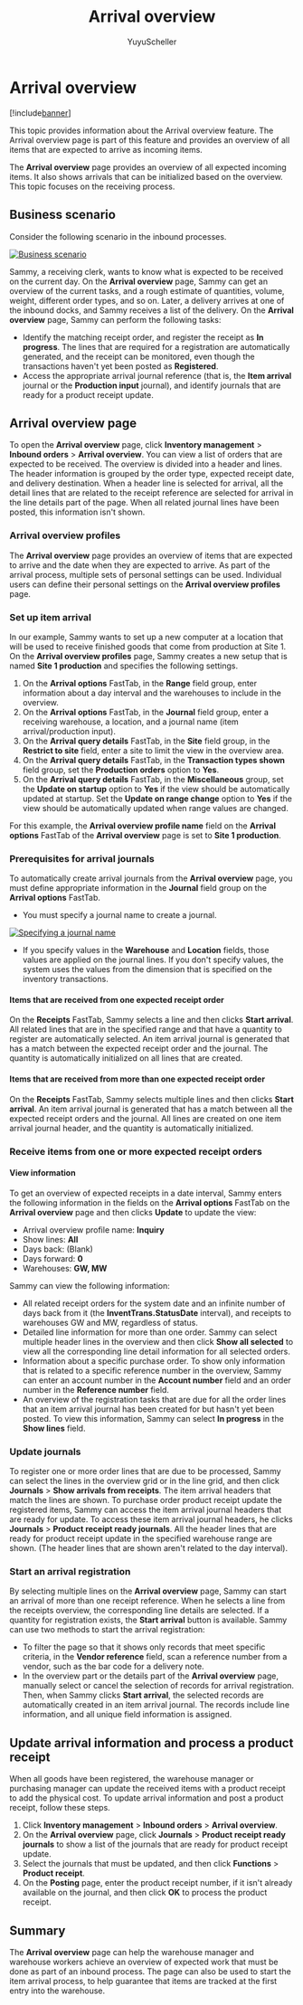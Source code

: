 ﻿---
# required metadata

title: Arrival overview
description: This topic provides information about the Arrival overview feature. The Arrival overview page is part of this feature and provides an overview of all items that are expected to arrive as incoming items.
author: YuyuScheller
manager: AnnBe
ms.date: 04/20/2017
ms.topic: article
ms.prod: 
ms.service: Dynamics365Operations
ms.technology: 

# optional metadata

ms.search.form: WMSArrivalOverview, WMSArrivalOverviewProfile, WMSJournalTable
# ROBOTS: 
audience: Application User
# ms.devlang: 
ms.reviewer: annbe
ms.search.scope: AX 7.0.0, Operations, Core
# ms.tgt_pltfrm: 
ms.custom: 274363
ms.assetid: 375807b2-a426-4f1b-bc1f-2fe00fd48413
ms.search.region: global
ms.search.industry: Distribution
ms.author: perlynne
ms.dyn365.ops.intro: AX 7.0.0
ms.search.validFrom: 2016-02-28

---

# Arrival overview

[!include[banner](../includes/banner.md)]


This topic provides information about the Arrival overview feature. The Arrival overview page is part of this feature and provides an overview of all items that are expected to arrive as incoming items.

The **Arrival overview** page provides an overview of all expected incoming items. It also shows arrivals that can be initialized based on the overview. This topic focuses on the receiving process.

## Business scenario
Consider the following scenario in the inbound processes. 

[![Business scenario](./media/arrival-overview-scenario.png)](./media/arrival-overview-scenario.png) 

Sammy, a receiving clerk, wants to know what is expected to be received on the current day. On the **Arrival overview** page, Sammy can get an overview of the current tasks, and a rough estimate of quantities, volume, weight, different order types, and so on. Later, a delivery arrives at one of the inbound docks, and Sammy receives a list of the delivery. On the **Arrival overview** page, Sammy can perform the following tasks:

-   Identify the matching receipt order, and register the receipt as **In progress**. The lines that are required for a registration are automatically generated, and the receipt can be monitored, even though the transactions haven't yet been posted as **Registered**.
-   Access the appropriate arrival journal reference (that is, the **Item arrival** journal or the **Production input** journal), and identify journals that are ready for a product receipt update.

## Arrival overview page
To open the **Arrival overview** page, click **Inventory management** &gt; **Inbound orders** &gt; **Arrival overview**. You can view a list of orders that are expected to be received. The overview is divided into a header and lines. The header information is grouped by the order type, expected receipt date, and delivery destination. When a header line is selected for arrival, all the detail lines that are related to the receipt reference are selected for arrival in the line details part of the page. When all related journal lines have been posted, this information isn't shown.

### Arrival overview profiles

The **Arrival overview** page provides an overview of items that are expected to arrive and the date when they are expected to arrive. As part of the arrival process, multiple sets of personal settings can be used. Individual users can define their personal settings on the **Arrival overview profiles** page.

### Set up item arrival

In our example, Sammy wants to set up a new computer at a location that will be used to receive finished goods that come from production at Site 1. On the **Arrival overview profiles** page, Sammy creates a new setup that is named **Site 1 production** and specifies the following settings.

1.  On the **Arrival options** FastTab, in the **Range** field group, enter information about a day interval and the warehouses to include in the overview.
2.  On the **Arrival options** FastTab, in the **Journal** field group, enter a receiving warehouse, a location, and a journal name (item arrival/production input).
3.  On the **Arrival query details** FastTab, in the **Site** field group, in the **Restrict to site** field, enter a site to limit the view in the overview area.
4.  On the **Arrival query details** FastTab, in the **Transaction types shown** field group, set the **Production orders** option to **Yes**.
5.  On the **Arrival query details** FastTab, in the **Miscellaneous** group, set the **Update on startup** option to **Yes** if the view should be automatically updated at startup. Set the **Update on range change** option to **Yes** if the view should be automatically updated when range values are changed.

For this example, the **Arrival overview profile name** field on the **Arrival options** FastTab of the **Arrival overview** page is set to **Site 1 production**.

### Prerequisites for arrival journals

To automatically create arrival journals from the **Arrival overview** page, you must define appropriate information in the **Journal** field group on the **Arrival options** FastTab.

-   You must specify a journal name to create a journal. 

[![Specifying a journal name](./media/arrival-overview-journal.png)](./media/arrival-overview-journal.png)

-   If you specify values in the **Warehouse** and **Location** fields, those values are applied on the journal lines. If you don't specify values, the system uses the values from the dimension that is specified on the inventory transactions.

#### Items that are received from one expected receipt order

On the **Receipts** FastTab, Sammy selects a line and then clicks **Start arrival**. All related lines that are in the specified range and that have a quantity to register are automatically selected. An item arrival journal is generated that has a match between the expected receipt order and the journal. The quantity is automatically initialized on all lines that are created.

#### Items that are received from more than one expected receipt order

On the **Receipts** FastTab, Sammy selects multiple lines and then clicks **Start arrival**. An item arrival journal is generated that has a match between all the expected receipt orders and the journal. All lines are created on one item arrival journal header, and the quantity is automatically initialized.

### Receive items from one or more expected receipt orders

#### View information

To get an overview of expected receipts in a date interval, Sammy enters the following information in the fields on the **Arrival options** FastTab on the **Arrival overview** page and then clicks **Update** to update the view:

-   Arrival overview profile name: **Inquiry**
-   Show lines: **All**
-   Days back: (Blank)
-   Days forward: **0**
-   Warehouses: **GW, MW**

Sammy can view the following information:

-   All related receipt orders for the system date and an infinite number of days back from it (the **InventTrans.StatusDate** interval), and receipts to warehouses GW and MW, regardless of status.
-   Detailed line information for more than one order. Sammy can select multiple header lines in the overview and then click **Show all selected** to view all the corresponding line detail information for all selected orders.
-   Information about a specific purchase order. To show only information that is related to a specific reference number in the overview, Sammy can enter an account number in the **Account number** field and an order number in the **Reference number** field.
-   An overview of the registration tasks that are due for all the order lines that an item arrival journal has been created for but hasn't yet been posted. To view this information, Sammy can select **In progress** in the **Show lines** field.

### Update journals

To register one or more order lines that are due to be processed, Sammy can select the lines in the overview grid or in the line grid, and then click **Journals** &gt; **Show arrivals from receipts**. The item arrival headers that match the lines are shown. To purchase order product receipt update the registered items, Sammy can access the item arrival journal headers that are ready for update. To access these item arrival journal headers, he clicks **Journals** &gt; **Product receipt ready journals**. All the header lines that are ready for product receipt update in the specified warehouse range are shown. (The header lines that are shown aren't related to the day interval).

### Start an arrival registration

By selecting multiple lines on the **Arrival overview** page, Sammy can start an arrival of more than one receipt reference. When he selects a line from the receipts overview, the corresponding line details are selected. If a quantity for registration exists, the **Start arrival** button is available. Sammy can use two methods to start the arrival registration:

-   To filter the page so that it shows only records that meet specific criteria, in the **Vendor reference** field, scan a reference number from a vendor, such as the bar code for a delivery note.
-   In the overview part or the details part of the **Arrival overview** page, manually select or cancel the selection of records for arrival registration. Then, when Sammy clicks **Start arrival**, the selected records are automatically created in an item arrival journal. The records include line information, and all unique field information is assigned.

## Update arrival information and process a product receipt
When all goods have been registered, the warehouse manager or purchasing manager can update the received items with a product receipt to add the physical cost. To update arrival information and post a product receipt, follow these steps.

1.  Click **Inventory management** &gt; **Inbound orders** &gt; **Arrival overview**.
2.  On the **Arrival overview** page, click **Journals** &gt; **Product receipt ready journals** to show a list of the journals that are ready for product receipt update.
3.  Select the journals that must be updated, and then click **Functions** &gt; **Product receipt**.
4.  On the **Posting** page, enter the product receipt number, if it isn't already available on the journal, and then click **OK** to process the product receipt.

## Summary
The **Arrival overview** page can help the warehouse manager and warehouse workers achieve an overview of expected work that must be done as part of an inbound process. The page can also be used to start the item arrival process, to help guarantee that items are tracked at the first entry into the warehouse.


